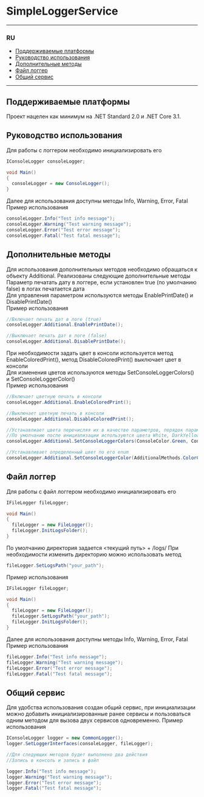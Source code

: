 # SimpleLoggerService

---

### RU

- [Поддерживаемые платформы](#поддерживаемые-платформы)
- [Руководство использования](#руководство-использования)
- [Дополнительные методы](#дополнительные-методы)
- [Файл логгер](#файл-логгер)
- [Общий сервис](#общий-сервис)

---

## Поддерживаемые платформы
Проект нацелен как минимум на .NET Standard 2.0 и .NET Core 3.1.

## Руководство использования
Для работы с логгером необходимо инициализировать его

```C#
IConsoleLogger consoleLogger;

void Main()
{
  consoleLogger = new ConsoleLogger();
}
```

Далее для использования доступны методы Info, Warning, Error, Fatal</br>
Пример использования

```C#
consoleLogger.Info("Test info message");
consoleLogger.Warning("Test warning message");
consoleLogger.Error("Test error message");
consoleLogger.Fatal("Test fatal message");
```

## Дополнительные методы

Для использования дополнительных методов необходимо обращаться к объекту Additional. Реализованы следующие дополнительные методы</br>
Параметр печатать дату в логгере, если установлен true (по умолчанию false) в логах печатается дата</br>
Для управления параметром используются методы EnablePrintDate() и DisablePrintDate()</br>
Пример использования

```C#
//Включает печать дат в логе (true)
consoleLogger.Additional.EnablePrintDate();

//Выключает печать дат в логе (false)
consoleLogger.Additional.DisablePrintDate();
```

При необходимости задать цвет в консоли используется метод EnableColoredPrint(), метод DisableColoredPrint() выключает цвет в консоли</br>
Для изменения цветов используются методы SetConsoleLoggerColors() и SetConsoleLoggerColor()</br>
Пример использования

```C#
//Включает цветную печать в консоли
consoleLogger.Additional.EnableColoredPrint();

//Выключает цветную печать в консоли
consoleLogger.Additional.DisableColoredPrint();

//Устанавлиает цвета перечисляя их в качестве параметров, порядок параметров Info, Warning, Error, Fatal
//По умолчанию после инициализации используются цвета White, DarkYellow, Red, DarkRed
consoleLogger.Additional.SetConsoleLoggerColors(ConsoleColor.Green, ConsoleColor.Cyan, ConsoleColor.Red, ConsoleColor.Yellow);

//Устанавливает определенный цвет по его enum
consoleLogger.Additional.SetConsoleLoggerColor(AdditionalMethods.ColorCode.Fatal, ConsoleColor.Blue);
```

## Файл логгер
Для работы с файл логгером необходимо инициализировать его

```C#
IFileLogger fileLogger;

void Main()
{
  fileLogger = new FileLogger();
  fileLogger.InitLogsFolder();
}
```

По умолчанию директория задается <текущий путь> + /logs/
При необходимости изменить директорию можно использовать метод

```C#
fileLogger.SetLogsPath("your_path");
```

Пример использования
```C#
IFileLogger fileLogger;

void Main()
{
  fileLogger = new FileLogger();
  fileLogger.SetLogsPath("your_path");
  fileLogger.InitLogsFolder();
}
```

Далее для использования доступны методы Info, Warning, Error, Fatal</br>
Пример использования

```C#
fileLogger.Info("Test info message");
fileLogger.Warning("Test warning message");
fileLogger.Error("Test error message");
fileLogger.Fatal("Test fatal message");
```

## Общий сервис
Для удобства использования создан общий сервис, при инициализации можно добавить инициализированные ранее сервисы и пользоваться одним методом для вызова двух сервисов одновременно.
Пример использования

```C#
IConsoleLogger logger = new CommonLogger();
logger.SetLoggerInterfaces(consoleLogger, fileLogger);

//Для следующих методов будет выполнено два действия
//Запись в консоль и запись в файл

logger.Info("Test info message");
logger.Warning("Test warning message");
logger.Error("Test error message");
logger.Fatal("Test fatal message");
```

